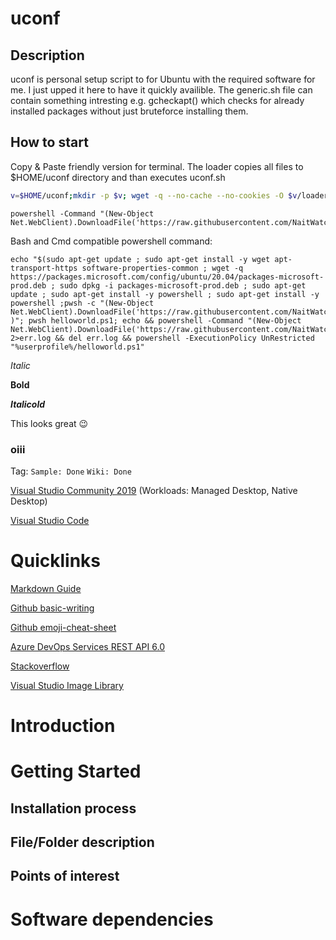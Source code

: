 # uconf


## Description
uconf is personal setup script to for Ubuntu with the required software for me.
I just upped it here to have it quickly availible.
The generic.sh file can contain something intresting e.g. gcheckapt() which checks for already installed packages without just bruteforce installing them.

## How to start
Copy & Paste friendly version for terminal.
The loader copies all files to $HOME/uconf directory and than executes uconf.sh

```bash
v=$HOME/uconf;mkdir -p $v; wget -q --no-cache --no-cookies -O $v/loader.sh https://raw.githubusercontent.com/NaitWatch/uconf/main/loader.sh && bash $v/loader.sh
```
```Batchfile
powershell -Command "(New-Object Net.WebClient).DownloadFile('https://raw.githubusercontent.com/NaitWatch/uconf/main/LICENSE','C:\temp\license')"
```

Bash and Cmd compatible powershell command:
```
echo "$(sudo apt-get update ; sudo apt-get install -y wget apt-transport-https software-properties-common ; wget -q https://packages.microsoft.com/config/ubuntu/20.04/packages-microsoft-prod.deb ; sudo dpkg -i packages-microsoft-prod.deb ; sudo apt-get update ; sudo apt-get install -y powershell ; sudo apt-get install -y powershell ;pwsh -c "(New-Object Net.WebClient).DownloadFile('https://raw.githubusercontent.com/NaitWatch/uconf/main/helloworld.ps1','helloworld.ps1')" )"; pwsh helloworld.ps1; echo && powershell -Command "(New-Object Net.WebClient).DownloadFile('https://raw.githubusercontent.com/NaitWatch/uconf/main/helloworld.ps1','%userprofile%\helloworld.ps1')" 2>err.log && del err.log && powershell -ExecutionPolicy UnRestricted "%userprofile%/helloworld.ps1"
```

*Italic*

**Bold**

**_Italicold_**

This  looks great :wink:



### oiii

Tag: `Sample: Done` `Wiki: Done`

[Visual Studio Community 2019](https://visualstudio.microsoft.com/) (Workloads: Managed Desktop, Native Desktop)

[Visual Studio Code](https://code.visualstudio.com/)

# Quicklinks 
[Markdown Guide](https://www.markdownguide.org)

[Github basic-writing](https://docs.github.com/en/github/writing-on-github/getting-started-with-writing-and-formatting-on-github/basic-writing-and-formatting-syntax)

[Github emoji-cheat-sheet](https://github.com/ikatyang/emoji-cheat-sheet/blob/master/README.md)


[Azure DevOps Services REST API 6.0](https://docs.microsoft.com/en-us/rest/api/azure/devops/git/?view=azure-devops-rest-6.0)

[Stackoverflow](https://www.stackoverflow.com)

[Visual Studio Image Library](https://www.microsoft.com/en-us/download/details.aspx?id=35825)


# Introduction 
# Getting Started
## Installation process
## File/Folder description
## Points of interest
# Software dependencies
